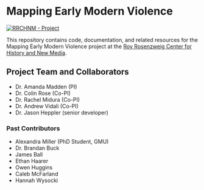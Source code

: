# Mapping Early Modern Violence

[![RRCHNM - Project](https://img.shields.io/static/v1?label=RRCHNM&message=Project&color=c32a26)](https://rrchnm.org)

This repository contains code, documentation, and related resources for the Mapping Early Modern Violence project at the [Roy Rosenzweig Center for History and New Media](https://rrchnm.org).

## Project Team and Collaborators

- Dr. Amanda Madden (PI)
- Dr. Colin Rose (Co-PI)
- Dr. Rachel Midura (Co-PI)
- Dr. Andrew Vidali (Co-PI)
- Dr. Jason Heppler (senior developer)
  


### Past Contributors
- Alexandra Miller (PhD Student, GMU)
- Dr. Brandan Buck
- James Ball
- Ethan Haarer
- Owen Huggins
- Caleb McFarland
- Hannah Wysocki
